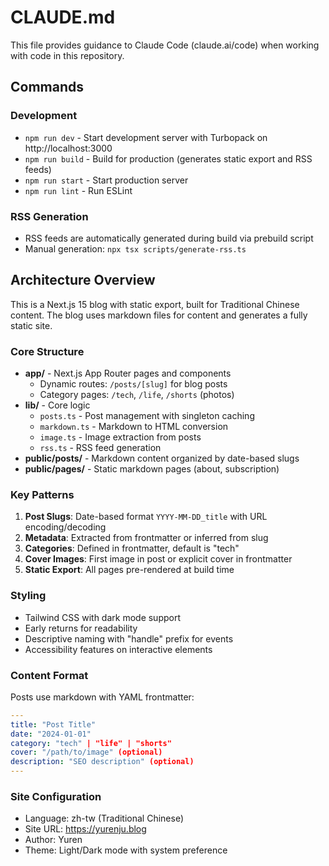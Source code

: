 # CLAUDE.md

This file provides guidance to Claude Code (claude.ai/code) when working with code in this repository.

## Commands

### Development
- `npm run dev` - Start development server with Turbopack on http://localhost:3000
- `npm run build` - Build for production (generates static export and RSS feeds)
- `npm run start` - Start production server
- `npm run lint` - Run ESLint

### RSS Generation
- RSS feeds are automatically generated during build via prebuild script
- Manual generation: `npx tsx scripts/generate-rss.ts`

## Architecture Overview

This is a Next.js 15 blog with static export, built for Traditional Chinese content. The blog uses markdown files for content and generates a fully static site.

### Core Structure
- **app/** - Next.js App Router pages and components
  - Dynamic routes: `/posts/[slug]` for blog posts
  - Category pages: `/tech`, `/life`, `/shorts` (photos)
- **lib/** - Core logic
  - `posts.ts` - Post management with singleton caching
  - `markdown.ts` - Markdown to HTML conversion
  - `image.ts` - Image extraction from posts
  - `rss.ts` - RSS feed generation
- **public/posts/** - Markdown content organized by date-based slugs
- **public/pages/** - Static markdown pages (about, subscription)

### Key Patterns
1. **Post Slugs**: Date-based format `YYYY-MM-DD_title` with URL encoding/decoding
2. **Metadata**: Extracted from frontmatter or inferred from slug
3. **Categories**: Defined in frontmatter, default is "tech"
4. **Cover Images**: First image in post or explicit cover in frontmatter
5. **Static Export**: All pages pre-rendered at build time

### Styling
- Tailwind CSS with dark mode support
- Early returns for readability
- Descriptive naming with "handle" prefix for events
- Accessibility features on interactive elements

### Content Format
Posts use markdown with YAML frontmatter:
```yaml
---
title: "Post Title"
date: "2024-01-01"
category: "tech" | "life" | "shorts"
cover: "/path/to/image" (optional)
description: "SEO description" (optional)
---
```

### Site Configuration
- Language: zh-tw (Traditional Chinese)
- Site URL: https://yurenju.blog
- Author: Yuren
- Theme: Light/Dark mode with system preference